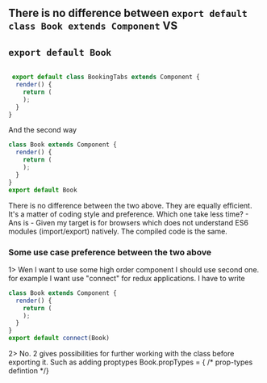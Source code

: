 ## There is no difference between ``export default class Book extends Component`` VS

## ``export default Book``

```js

 export default class BookingTabs extends Component {
  render() {
    return (
    );
  }
}
```

And the second way

```js
class Book extends Component {
  render() {
    return (
    );
  }
}
export default Book

```

There is no difference between the two above. They are equally efficient. It's a matter of coding style and preference.
Which one take less time? - Ans is - Given my target is for browsers which does not understand ES6 modules (import/export) natively. The compiled code is the same.

### Some use case preference between the two above

1> Wen I want to use some high order component I should use second one. for example I want use "connect" for redux applications. I have to write

```js
class Book extends Component {
  render() {
    return (
    );
  }
}
export default connect(Book)
```

2> No. 2 gives possibilities for further working with the class before exporting it. Such as adding proptypes Book.propTypes = { /* prop-types defintion */}